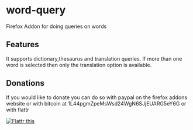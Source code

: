 word-query
==========

Firefox Addon for doing queries on words

## Features

It supports dictionary,thesaurus and translation queries. If more than one word
is selected then only the translation option is available. 


## Donations

If you would like to donate you can do so with paypal on the firefox addons website or with bitcoin at 
1L44pgmZpeMsWsd24WgN6SJjEUARG5eY6G or with flattr

[![Flattr this](https://button.flattr.com/flattr-badge-large.png)
](https://flattr.com/submit/auto?user_id=dillbyrne&url=https%3A%2F%2Fgithub.com%2Fdillbyrne%2Fword-query)
